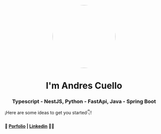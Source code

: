 
<p align="center" width="300">
  <img align="center" width="200" style="border-radius:50%;" src="https://avatars.githubusercontent.com/u/72234490?v=4" />
  <h1 align="center">I'm Andres Cuello</h1>
  <h3 align="center">Typescript - NestJS, Python - FastApi, Java - Spring Boot </h3>
</p>

¡Here are some ideas to get you started👇!

#### 👋 [Porfolio](https://andrescuello.netlify.app/) | [Linkedin](https://www.linkedin.com/in/andres-cuello-a9a1b11bb/) 👨‍💻 
